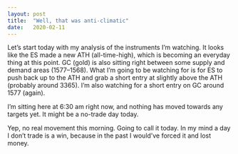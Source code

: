 ```yaml
---
layout:	post
title:	"Well, that was anti-climatic"
date:	2020-02-11
---
```


Let’s start today with my analysis of the instruments I’m watching. It looks like the ES made a new ATH (all-time-high), which is becoming an everyday thing at this point. GC (gold) is also sitting right between some supply and demand areas (1577–1568). What I’m going to be watching for is for ES to push back up to the ATH and grab a short entry at slightly above the ATH (probably around 3365). I’m also watching for a short entry on GC around 1577 (again).

I’m sitting here at 6:30 am right now, and nothing has moved towards any targets yet. It might be a no-trade day today.

Yep, no real movement this morning. Going to call it today. In my mind a day I don’t trade is a win, because in the past I would’ve forced it and lost money.
